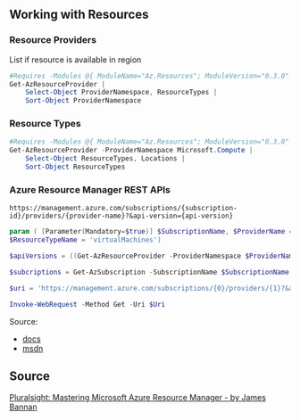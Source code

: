 ## Working with Resources

### Resource Providers

List if resource is available in region

```PowerShell
#Requires -Modules @{ ModuleName="Az.Resources"; ModuleVersion="0.3.0" }
Get-AzResourceProvider |
    Select-Object ProviderNamespace, ResourceTypes |
    Sort-Object ProviderNamespace
```

### Resource Types

```PowerShell
#Requires -Modules @{ ModuleName="Az.Resources"; ModuleVersion="0.3.0" }
Get-AzResourceProvider -ProviderNamespace Microsoft.Compute |
    Select-Object ResourceTypes, Locations |
    Sort-Object ResourceTypes
```

### Azure Resource Manager REST APIs

`https://management.azure.com/subscriptions/{subscription-id}/providers/{provider-name}?&api-version={api-version}`

```PowerShell
param ( [Parameter(Mandatory=$true)] $SubscriptionName, $ProviderName = 'Microsoft.Compute',
$ResourceTypeName = 'virtualMachines')

$apiVersions = ((Get-AzResourceProvider -ProviderNamespace $ProviderName).ResourceTypes | Where-Object {$_.ResourceTypeName -eq $ResourceTypeName}).ApiVersions

$subcriptions = Get-AzSubscription -SubscriptionName $SubscriptionName

$uri = 'https://management.azure.com/subscriptions/{0}/providers/{1}?&api-version={2}' -f $subcriptions[0].SubscriptionId, $providerName, $apiVersions[0]

Invoke-WebRequest -Method Get -Uri $Uri
```

Source:

- [docs](https://docs.microsoft.com/en-us/rest/api/resources/deployments/validate)
- [msdn](https://msdn.microsoft.com/en-us/library/azure/dn790568.aspx)

## Source

[Pluralsight: Mastering Microsoft Azure Resource Manager - by James Bannan](https://app.pluralsight.com/library/courses/microsoft-azure-resource-manager-mastering/table-of-contents)

